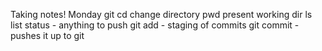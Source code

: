 Taking notes! Monday
git
  cd change directory
  pwd present working dir
  ls list
  status - anything to push
git add - staging of commits
git commit - pushes it up to git
